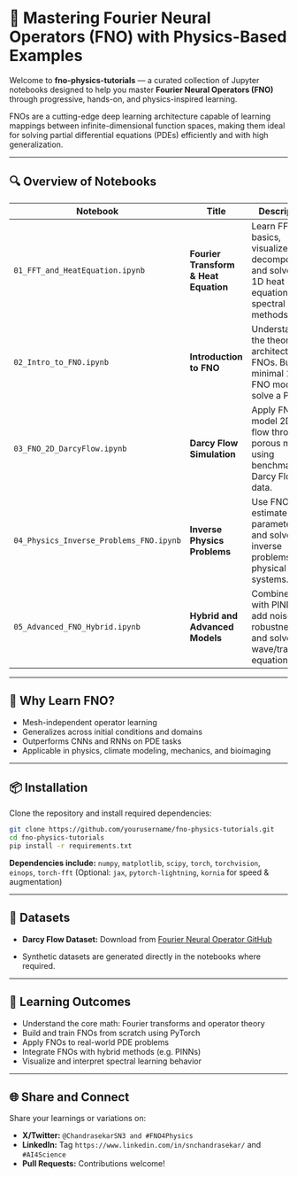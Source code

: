 # 📘 Mastering Fourier Neural Operators (FNO) with Physics-Based Examples

Welcome to **fno-physics-tutorials** — a curated collection of Jupyter notebooks designed to help you master **Fourier Neural Operators (FNO)** through progressive, hands-on, and physics-inspired learning.

FNOs are a cutting-edge deep learning architecture capable of learning mappings between infinite-dimensional function spaces, making them ideal for solving partial differential equations (PDEs) efficiently and with high generalization.

---

## 🔍 Overview of Notebooks

| Notebook | Title | Description |
|----------|-------|-------------|
| `01_FFT_and_HeatEquation.ipynb` | **Fourier Transform & Heat Equation** | Learn FFT basics, visualize signal decomposition, and solve the 1D heat equation using spectral methods. |
| `02_Intro_to_FNO.ipynb` | **Introduction to FNO** | Understand the theory and architecture of FNOs. Build a minimal 1D FNO model to solve a PDE. |
| `03_FNO_2D_DarcyFlow.ipynb` | **Darcy Flow Simulation** | Apply FNOs to model 2D fluid flow through porous media using benchmark Darcy Flow data. |
| `04_Physics_Inverse_Problems_FNO.ipynb` | **Inverse Physics Problems** | Use FNOs to estimate PDE parameters and solve inverse problems in physical systems. |
| `05_Advanced_FNO_Hybrid.ipynb` | **Hybrid and Advanced Models** | Combine FNO with PINNs, add noise robustness, and solve wave/transport equations. |

---

## 🚀 Why Learn FNO?

- Mesh-independent operator learning
- Generalizes across initial conditions and domains
- Outperforms CNNs and RNNs on PDE tasks
- Applicable in physics, climate modeling, mechanics, and bioimaging

---

## 📦 Installation

Clone the repository and install required dependencies:

```bash
git clone https://github.com/yourusername/fno-physics-tutorials.git
cd fno-physics-tutorials
pip install -r requirements.txt
````

**Dependencies include:**
`numpy`, `matplotlib`, `scipy`, `torch`, `torchvision`, `einops`, `torch-fft`
(Optional: `jax`, `pytorch-lightning`, `kornia` for speed & augmentation)

---

## 📂 Datasets

* **Darcy Flow Dataset:**
  Download from [Fourier Neural Operator GitHub](https://github.com/zongyi-li/fourier_neural_operator#darcy-flow)

* Synthetic datasets are generated directly in the notebooks where required.

---

## 🧠 Learning Outcomes

* Understand the core math: Fourier transforms and operator theory
* Build and train FNOs from scratch using PyTorch
* Apply FNOs to real-world PDE problems
* Integrate FNOs with hybrid methods (e.g. PINNs)
* Visualize and interpret spectral learning behavior

---

## 🌐 Share and Connect

Share your learnings or variations on:

* **X/Twitter:** `@ChandrasekarSN3 and #FNO4Physics`
* **LinkedIn:** Tag `https://www.linkedin.com/in/snchandrasekar/` and `#AI4Science`
* **Pull Requests:** Contributions welcome!
